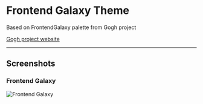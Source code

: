 # Frontend Galaxy Theme

Based on FrontendGalaxy palette from Gogh project

[Gogh project website](https://mayccoll.github.io/Gogh/)

---

## Screenshots
### Frontend Galaxy
![Frontend Galaxy]()
